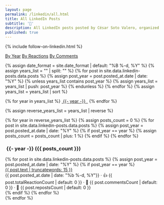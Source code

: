 ```yaml
---
layout: page
permalink: /linkedin/all.html
title: All LinkedIn Posts
subtitle: '🤝'
description: All LinkedIn posts posted by César Soto Valero, organized by year.
published: true
---
```


{% include follow-on-linkedin.html %}

<!-- Buttons for ordering LinkedIn posts -->
<div class="list-filters">
   <a href="/linkedin/all.html" class="list-filter filter-selected">By Year</a>
   <a href="/linkedin/reactions.html" class="list-filter">By Reactions</a>
   <a href="/linkedin/comments.html" class="list-filter">By Comments</a>
</div>

{% assign date_format = site.date_format | default: "%B %-d, %Y" %}
{% assign years_list = "" | split: "" %}
{% for post in site.data.linkedin-posts.data.posts %}
{% assign post_year = post.posted_at.date | date: "%Y" %}
{% unless years_list contains post_year %}
{% assign years_list = years_list | push: post_year %}
{% endunless %}
{% endfor %}
{% assign years_list = years_list | sort %}

<!-- Years cloud -->
<div class="tag-list">
    {% for year in years_list %}
    <a href="#{{- year -}}" class="btn btn-primary tag-btn"><i class="fas fa-calendar-alt" aria-hidden="true"></i>&nbsp;{{- year -}} &nbsp;</a>
    {% endfor %}
</div>

{% assign reverse_years_list = years_list | reverse %}

<div id="full-tags-list">
    {% for year in reverse_years_list %}
    {% assign posts_count = 0 %}
    {% for post in site.data.linkedin-posts.data.posts %}
        {% assign post_year = post.posted_at.date | date: "%Y" %}
        {% if post_year == year %}
            {% assign posts_count = posts_count | plus: 1 %}
        {% endif %}
    {% endfor %}
    <h3 id="{{- year -}}" class="linked-section">
        <i class="fas fa-calendar-alt" aria-hidden="true"></i>
        &nbsp;{{- year -}}&nbsp;({{ posts_count }})
    </h3>
    <div class="post-list">
        {% for post in site.data.linkedin-posts.data.posts %}
        {% assign post_year = post.posted_at.date | date: "%Y" %}
        {% if post_year == year %}
        <div class="tag-entry">
            <a href="{{ post.url }}" target="_blank">{{ post.text | truncatewords: 15 }}</a>
            <div class="entry-date">
                <!-- markdownlint-disable MD033 -->
                <time datetime="{{ post.posted_at.date }}">{{ post.posted_at.date | date: "%b %-d, %Y"}}</time>
                <!-- markdownlint-enable MD033 -->
                <!-- markdownlint-disable MD033 -->
                <span class="post-stats">
                    · 👍 {{ post.totalReactionCount | default: 0 }}
                    · 💬 {{ post.commentsCount | default: 0 }}
                    · 🔁 {{ post.repostsCount | default: 0 }}
                </span>
                <!-- markdownlint-enable MD033 -->
            </div>
        </div>
        {% endif %}
        {% endfor %}
    </div>
    {% endfor %}
</div>
